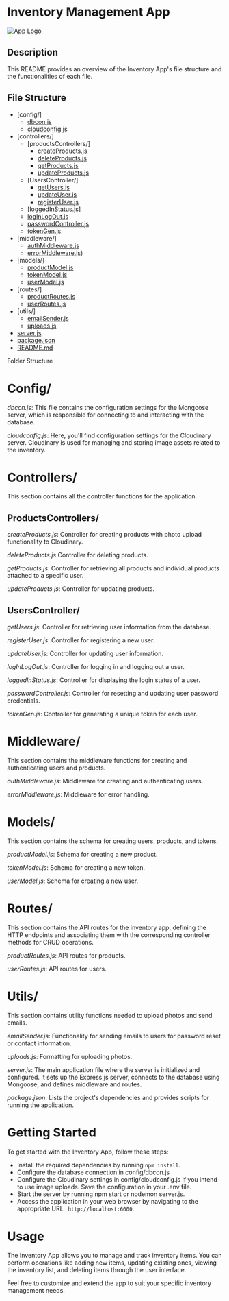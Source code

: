 # Inventory Management App

![App Logo](link_to_your_logo.png)

## Description

This README provides an overview of the Inventory App's file structure and the functionalities of each file.

## File Structure


- [config/]
  - [dbcon.js](https://github.com/Jaaystones/Inventory_Management_App/blob/main/Backend/config/DbConn.js)
  - [cloudconfig.js](https://github.com/Jaaystones/Inventory_Management_App/blob/main/Backend/config/DbConn.js)
- [controllers/]
  - [productsControllers/]
    - [createProducts.js](https://github.com/Jaaystones/Inventory_Management_App/blob/main/Backend/controllers/productsControllers/createProduct.js)
    - [deleteProducts.js](https://github.com/Jaaystones/Inventory_Management_App/blob/main/Backend/controllers/productsControllers/deleteProduct.js)
    - [getProducts.js](https://github.com/Jaaystones/Inventory_Management_App/blob/main/Backend/controllers/productsControllers/getProducts.js)
    - [updateProducts.js](https://github.com/Jaaystones/Inventory_Management_App/blob/main/Backend/controllers/productsControllers/updateProduct.js)
  - [UsersController/]
    - [getUsers.js](https://github.com/Jaaystones/Inventory_Management_App/blob/main/Backend/controllers/UsersController/getUsers.js)
    - [updateUser.js](https://github.com/Jaaystones/Inventory_Management_App/blob/main/Backend/controllers/UsersController/updateUsers.js)
    - [registerUser.js](https://github.com/Jaaystones/Inventory_Management_App/blob/main/Backend/controllers/UsersController/registerUser.js)
  - [loggedInStatus.js]
  - [logInLogOut.js](https://github.com/Jaaystones/Inventory_Management_App/blob/main/Backend/controllers/logInLogOutUser.js)
  - [passwordController.js](https://github.com/Jaaystones/Inventory_Management_App/blob/main/Backend/controllers/passwordController.js)
  - [tokenGen.js](https://github.com/Jaaystones/Inventory_Management_App/blob/main/Backend/controllers/tokenGen.js)
- [middleware/]
  - [authMiddleware.js](https://github.com/Jaaystones/Inventory_Management_App/blob/main/Backend/middleware/authMiddleware.js)
  - [errorMiddleware.js](https://github.com/Jaaystones/Inventory_Management_App/blob/main/Backend/middleware/errorMiddleware.js))  
- [models/]
  - [productModel.js](https://github.com/Jaaystones/Inventory_Management_App/blob/main/Backend/models/productModel.js)
  - [tokenModel.js](https://github.com/Jaaystones/Inventory_Management_App/blob/main/Backend/models/tokenModel.js)
  - [userModel.js](https://github.com/Jaaystones/Inventory_Management_App/blob/main/Backend/models/userModel.js)
- [routes/]
  - [productRoutes.js](https://github.com/Jaaystones/Inventory_Management_App/blob/main/Backend/routes/productRoutes.js)
  - [userRoutes.js](https://github.com/Jaaystones/Inventory_Management_App/blob/main/Backend/routes/userRoutes.js)
- [utils/]
  - [emailSender.js](https://github.com/Jaaystones/Inventory_Management_App/blob/main/Backend/utils/emailSender.js)
  - [uploads.js](https://github.com/Jaaystones/Inventory_Management_App/blob/main/Backend/utils/uploads.js)
- [server.js](https://github.com/Jaaystones/Inventory_Management_App/blob/main/Backend/server.js)
- [package.json](https://github.com/Jaaystones/Inventory_Management_App/blob/main/Backend/package.json)
- [README.md](https://github.com/Jaaystones/Inventory_Management_App/blob/main/Backend/README.md)



Folder Structure
# Config/
*dbcon.js*:
This file contains the configuration settings for the Mongoose server, which is responsible for connecting to and interacting with the database.

*cloudconfig.js*:
Here, you'll find configuration settings for the Cloudinary server. Cloudinary is used for managing and storing image assets related to the inventory.

# Controllers/
This section contains all the controller functions for the application.

## ProductsControllers/
*createProducts.js*:
Controller for creating products with photo upload functionality to Cloudinary.

*deleteProducts.js*
Controller for deleting products.

*getProducts.js*:
Controller for retrieving all products and individual products attached to a specific user.

*updateProducts.js*:
Controller for updating products.

## UsersController/
*getUsers.js*:
Controller for retrieving user information from the database.

*registerUser.js*:
Controller for registering a new user.

*updateUser.js*:
Controller for updating user information.

*logInLogOut.js*:
Controller for logging in and logging out a user.

*loggedInStatus.js*:
Controller for displaying the login status of a user.

*passwordController.js*:
Controller for resetting and updating user password credentials.

*tokenGen.js*:
Controller for generating a unique token for each user.

# Middleware/
This section contains the middleware functions for creating and authenticating users and products.

*authMiddleware.js*:
Middleware for creating and authenticating users.

*errorMiddleware.js*:
Middleware for error handling.

# Models/
This section contains the schema for creating users, products, and tokens.

*productModel.js*:
Schema for creating a new product.

*tokenModel.js*:
Schema for creating a new token.

*userModel.js*:
Schema for creating a new user.

# Routes/
This section contains the API routes for the inventory app, defining the HTTP endpoints and associating them with the corresponding controller methods for CRUD operations.

*productRoutes.js*:
API routes for products.

*userRoutes.js*:
API routes for users.

# Utils/
This section contains utility functions needed to upload photos and send emails.

*emailSender.js*:
Functionality for sending emails to users for password reset or contact information.

*uploads.js*:
Formatting for uploading photos.

*server.js*:
The main application file where the server is initialized and configured. It sets up the Express.js server, connects to the database using Mongoose, and defines middleware and routes.

*package.json*:
Lists the project's dependencies and provides scripts for running the application.

# Getting Started
To get started with the Inventory App, follow these steps:

* Install the required dependencies by running ``` npm install ```.
* Configure the database connection in config/dbcon.js 
* Configure the Cloudinary settings in config/cloudconfig.js if you intend to use image uploads. Save the configuration in your .env file.
* Start the server by running npm start or nodemon server.js.
* Access the application in your web browser by navigating to the appropriate URL ``` http://localhost:6000```.


# Usage
The Inventory App allows you to manage and track inventory items. You can perform operations like adding new items, updating existing ones, viewing the inventory list, and deleting items through the user interface.

Feel free to customize and extend the app to suit your specific inventory management needs.
